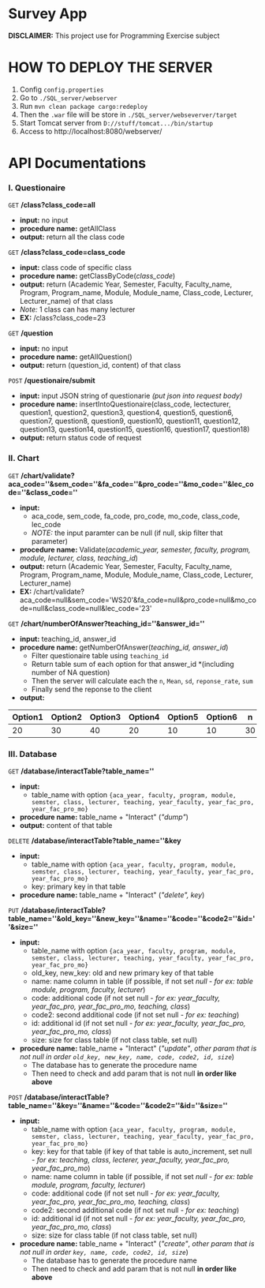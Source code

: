 # Survey App
 **DISCLAIMER:** This project use for Programming Exercise subject

 
# HOW TO DEPLOY THE SERVER
1. Config `config.properties`
2. Go to `./SQL_server/webserver`
3. Run `mvn clean package cargo:redeploy`
4. Then the `.war` file will be store in `./SQL_server/webseverver/target` 
5. Start Tomcat server from `D://stuff/tomcat.../bin/startup`
6. Access to http://localhost:8080/webserver/

 # API Documentations

### I. Questionaire

`GET` **/class?class_code=all**
- **input:** no input
- **procedure name:** getAllClass
- **output:** return all the class code

`GET` **/class?class_code=class_code**
- **input:** class code of specific class
- **procedure name:** getClassByCode(*class_code*)
- **output:** return (Academic Year, Semester, Faculty, Faculty_name, Program, Program_name, Module, Module_name, Class_code, Lecturer, Lecturer_name) of that class
- *Note:* 1 class can has many lecturer
- **EX:** /class?class_code=23

`GET` **/question**
- **input:** no input
- **procedure name:** getAllQuestion()
- **output:** return (question_id, content) of that class

`POST` **/questionaire/submit**
- **input:** input JSON string of questionarie *(put json into request body)*
- **procedure name:** insertIntoQuestionaire(class_code, lectecturer, question1, question2, question3, question4, question5, question6, question7,  question8, question9, question10, question11, question12, question13, question14, question15, question16, question17, question18)
- **output:** return status code of request

### II. Chart

`GET` **/chart/validate?aca_code=''&sem_code=''&fa_code=''&pro_code=''&mo_code=''&lec_code=''&class_code=''**
- **input:** 
    - aca_code, sem_code, fa_code, pro_code, mo_code, class_code, lec_code
    - *NOTE:* the input paramter can be null (if null, skip filter that parameter)
- **procedure name:** Validate(*academic_year, semester, faculty, program, module, lecturer, class, teaching_id*)
- **output:** return (Academic Year, Semester, Faculty, Faculty_name, Program, Program_name, Module, Module_name, Class_code, Lecturer, Lecturer_name)
- **EX:** /chart/validate?aca_code=null&sem_code='WS20'&fa_code=null&pro_code=null&mo_code=null&class_code=null&lec_code='23'

`GET` **/chart/numberOfAnswer?teaching_id=''&answer_id=''**
- **input:** teaching_id, answer_id
- **procedure name:** getNumberOfAnswer(*teaching_id, answer_id*)
    - Filter questionaire table using `teaching_id` 
    - Return table sum of each option for that answer_id *(including number of NA question)
    - Then the server will calculate each the `n`, `Mean`, `sd`, `reponse_rate`, `sum`
    - Finally send the reponse to the client
- **output:**

| **Option1** | **Option2** | **Option3** | **Option4** | **Option5** | **Option6** | **n** | **mean** | **sd** | **reponse_rate** | **sum** |
|-------------|-------------|-------------|-------------|-------------|-------------|-------|----------|--------|------------------|---------|
| 20          | 30          | 40          | 20          | 10          | 10          | 30    | 4.4      | 20     | 10               | 130     |


### III. Database
`GET` **/database/interactTable?table_name=''**
- **input:** 
  - table_name with option `{aca_year, faculty, program, module, semster, class, lecturer, teaching, year_faculty, year_fac_pro, year_fac_pro_mo}`
- **procedure name:** table_name + "Interact" (*"dump"*)
- **output:** content of that table

`DELETE` **/database/interactTable?table_name=''&key**
- **input:**
  - table_name with option `{aca_year, faculty, program, module, semster, class, lecturer, teaching, year_faculty, year_fac_pro, year_fac_pro_mo}`
  - key: primary key in that table
- **procedure name:** table_name + "Interact" (*"delete", key*)


`PUT` **/database/interactTable?table_name=''&old_key=''&new_key=''&name=''&code=''&code2=''&id=''&size=''**
- **input:**
  - table_name with option `{aca_year, faculty, program, module, semster, class, lecturer, teaching, year_faculty, year_fac_pro, year_fac_pro_mo}`
  - old_key, new_key: old and new primary key of that table
  - name: name column in table (if possible, if not set *null* - *for ex: table module, program, faculty, lecturer*) 
  - code: additional code (if not set null - *for ex: year_faculty, year_fac_pro, year_fac_pro_mo, teaching, class*)
  - code2: second additional code (if not set null - *for ex: teaching*)
  - id: additional id (if not set null - *for ex: year_faculty, year_fac_pro, year_fac_pro_mo, class*)
  - size: size for class table (if not class table, set null)
- **procedure name:** table_name + "Interact" (*"update"*, *other param that is not null in order `old_key, new_key, name, code, code2, id, size`*)
  - The database has to generate the procedure name
  - Then need to check and add param that is not null **in order like above**

`POST` **/database/interactTable?table_name=''&key=''&name=''&code=''&code2=''&id=''&size=''**
- **input:**
  - table_name with option `{aca_year, faculty, program, module, semster, class, lecturer, teaching, year_faculty, year_fac_pro, year_fac_pro_mo}`
  - key: key for that table (if key of that table is auto_increment, set null - *for ex: teaching, class, lecterer, year_faculty, year_fac_pro, year_fac_pro_mo*)
  - name: name column in table (if possible, if not set *null* - *for ex: table module, program, faculty, lecturer*) 
  - code: additional code (if not set null - *for ex: year_faculty, year_fac_pro, year_fac_pro_mo, teaching, class*)
  - code2: second additional code (if not set null - *for ex: teaching*)
  - id: additional id (if not set null - *for ex: year_faculty, year_fac_pro, year_fac_pro_mo, class*)
  - size: size for class table (if not class table, set null)
- **procedure name:** table_name + "Interact" (*"create"*, *other param that is not null in order `key, name, code, code2, id, size`*)
  - The database has to generate the procedure name
  - Then need to check and add param that is not null **in order like above**

